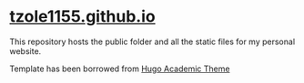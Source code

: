 # [tzole1155.github.io](https://tzole1155.github.io/)
This repository hosts the public folder and all the static files for my personal website.

Template has been borrowed from [Hugo Academic Theme](https://github.com/wowchemy/starter-hugo-academic)